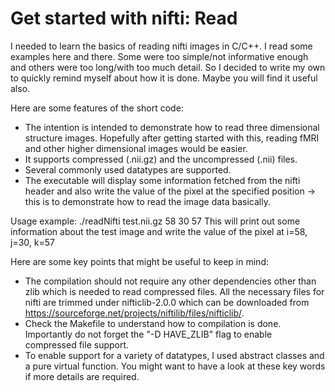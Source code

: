 # Get started with nifti: Read

I needed to learn the basics of reading nifti images in C/C++. I read some examples here and there. Some were too simple/not informative enough and others were too long/with too much detail. So I decided to write my own to quickly remind myself about how it is done. Maybe you will find it useful also.

Here are some features of the short code:

- The intention is intended to demonstrate how to read three dimensional structure images. Hopefully after getting started with this, reading fMRI and other higher dimensional images would be easier.
- It supports compressed (.nii.gz) and the uncompressed (.nii) files.
- Several commonly used datatypes are supported.
- The executable will display some information fetched from the nifti header and also write the value of the pixel at the specified position -> this is to demonstrate how to read the image data basically.

Usage example: ./readNifti test.nii.gz 58 30 57 
This will print out some information about the test image and write the value of the pixel at i=58, j=30, k=57


Here are some key points that might be useful to keep in mind:

- The compilation should not require any other dependencies other than zlib which is needed to read compressed files. All the necessary files for nifti are trimmed under nifticlib-2.0.0 which can be downloaded from https://sourceforge.net/projects/niftilib/files/nifticlib/.
- Check the Makefile to understand how to compilation is done. Importantly do not forget the "-D HAVE_ZLIB" flag to enable compressed file support.
- To enable support for a variety of datatypes, I used abstract classes and a pure virtual function. You might want to have a look at these key words if more details are required.
